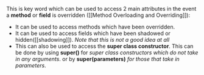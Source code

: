 This is key word which can be used to access 2 main attributes in the event a **method** or **field** is overridden ([[Method Overloading and Overriding]]):
- It can be used to access methods which have been overridden.
- It can be used to access fields which have been shadowed or hidden([[shadowing]]). *Note that this is not a good idea at all*
- This can also be used to access the **super class constructor**. This can be done by using **super()** for *super class constructors which do not take in any arguments*. or by **super(parameters)** *for those that take in parameters*.
